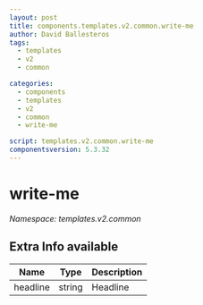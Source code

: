```yaml
---
layout: post
title: components.templates.v2.common.write-me
author: David Ballesteros
tags:
  - templates
  - v2
  - common

categories:
  - components
  - templates
  - v2
  - common
  - write-me

script: templates.v2.common.write-me
componentsversion: 5.3.32
---
```

# write-me

*Namespace: templates.v2.common*

## Extra Info available

| Name | Type | Description |
| --- | --- | --- |
| headline | string | Headline |